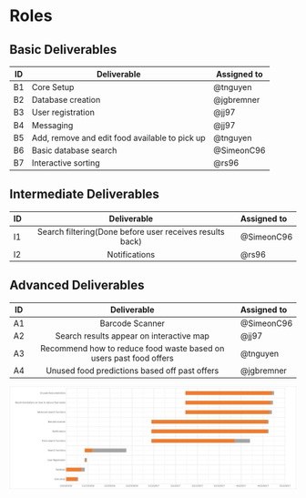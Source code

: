 # Roles

## Basic Deliverables
| ID | Deliverable         | Assigned to   |
| --- | ----------------- | ------------ |
| B1 | Core Setup          | @tnguyen      |
| B2 | Database creation   | @jgbremner      |
| B3 | User registration   | @jj97         |
| B4 | Messaging           | @jj97         |
| B5 | Add, remove and edit food available to pick up          | @tnguyen      |
| B6 | Basic database search    | @SimeonC96    |
| B7 | Interactive sorting     | @rs96   |

## Intermediate Deliverables

| ID | Deliverable            | Assigned to  |
| ----- | :--------------------: | :----------- |
| I1 | Search filtering(Done before user receives results back) |@SimeonC96       |
| I2 | Notifications          |@rs96      |

## Advanced Deliverables

| ID | Deliverable               | Assigned to |
| ---- | :-----------------------: | :---------- |
| A1 | Barcode Scanner           | @SimeonC96|
| A2 | Search results appear on interactive map | @jj97       |
| A3 | Recommend how to reduce food waste based on users past food offers            | @tnguyen    |
| A4 | Unused food predictions based off past offers               | @jgbremner  |


![Gantt chart](/Documents/gantt.jpg)
